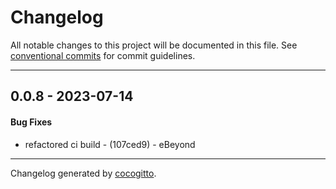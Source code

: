 # Changelog
All notable changes to this project will be documented in this file. See [conventional commits](https://www.conventionalcommits.org/) for commit guidelines.

- - -
## 0.0.8 - 2023-07-14
#### Bug Fixes
- refactored ci build - (107ced9) - eBeyond

- - -

Changelog generated by [cocogitto](https://github.com/cocogitto/cocogitto).